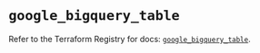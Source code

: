 # `google_bigquery_table`

Refer to the Terraform Registry for docs: [`google_bigquery_table`](https://registry.terraform.io/providers/hashicorp/google/5.33.0/docs/resources/bigquery_table).
